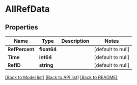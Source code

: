 # AllRefData

## Properties
Name | Type | Description | Notes
------------ | ------------- | ------------- | -------------
**RefPercent** | **float64** |  | [default to null]
**Time** | **int64** |  | [default to null]
**RefID** | **string** |  | [default to null]

[[Back to Model list]](../README.md#documentation-for-models) [[Back to API list]](../README.md#documentation-for-api-endpoints) [[Back to README]](../README.md)


